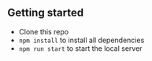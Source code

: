 ## Getting started

- Clone this repo
- `npm install` to install all dependencies
- `npm run start` to start the local server
